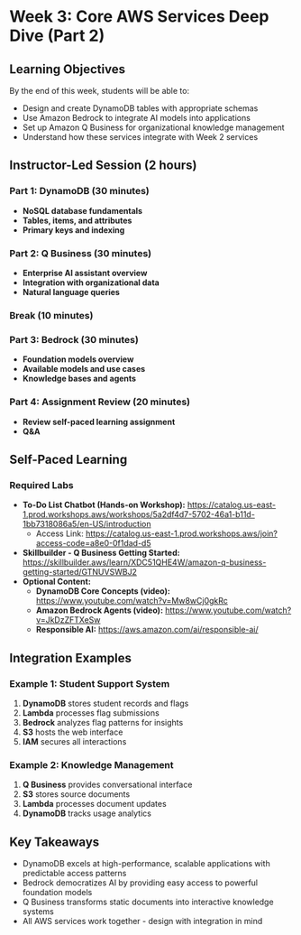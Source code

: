 # Week 3: Core AWS Services Deep Dive (Part 2)

## Learning Objectives
By the end of this week, students will be able to:
- Design and create DynamoDB tables with appropriate schemas
- Use Amazon Bedrock to integrate AI models into applications
- Set up Amazon Q Business for organizational knowledge management
- Understand how these services integrate with Week 2 services

## Instructor-Led Session (2 hours)

### Part 1: DynamoDB (30 minutes)
- **NoSQL database fundamentals**
- **Tables, items, and attributes**
- **Primary keys and indexing**

### Part 2: Q Business (30 minutes)
- **Enterprise AI assistant overview**
- **Integration with organizational data**
- **Natural language queries**

### Break (10 minutes)

### Part 3: Bedrock (30 minutes)
- **Foundation models overview**
- **Available models and use cases**
- **Knowledge bases and agents**

### Part 4: Assignment Review (20 minutes)
- **Review self-paced learning assignment**
- **Q&A**

## Self-Paced Learning

### Required Labs
- **To-Do List Chatbot (Hands-on Workshop):** https://catalog.us-east-1.prod.workshops.aws/workshops/5a2df4d7-5702-46a1-b11d-1bb7318086a5/en-US/introduction
  - Access Link: https://catalog.us-east-1.prod.workshops.aws/join?access-code=a8e0-0f1dad-d5 
- **Skillbuilder - Q Business Getting Started:** https://skillbuilder.aws/learn/XDC51QHE4W/amazon-q-business-getting-started/GTNUVSWBJ2
- **Optional Content:**
  - **DynamoDB Core Concepts (video):** https://www.youtube.com/watch?v=Mw8wCj0gkRc
  - **Amazon Bedrock Agents (video):** https://www.youtube.com/watch?v=JkDzZFTXeSw
  - **Responsible AI:** https://aws.amazon.com/ai/responsible-ai/

## Integration Examples

### Example 1: Student Support System
1. **DynamoDB** stores student records and flags
2. **Lambda** processes flag submissions
3. **Bedrock** analyzes flag patterns for insights
4. **S3** hosts the web interface
5. **IAM** secures all interactions

### Example 2: Knowledge Management
1. **Q Business** provides conversational interface
2. **S3** stores source documents
3. **Lambda** processes document updates
4. **DynamoDB** tracks usage analytics

## Key Takeaways
- DynamoDB excels at high-performance, scalable applications with predictable access patterns
- Bedrock democratizes AI by providing easy access to powerful foundation models
- Q Business transforms static documents into interactive knowledge systems
- All AWS services work together - design with integration in mind
